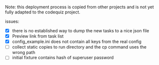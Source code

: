 Note: this deployment process is copied from other projects and is not yet fully adapted to the codequiz project.

issues:

- [x] there is no established way to dump the new tasks to a nice json file
- [x] Preview link from task list
- [x] config_example.ini does not contain all keys from the real config
- [ ] collect static copies to run directory and the cp command uses the wrong path
- [ ] initial fixture contains hash of superuser password
